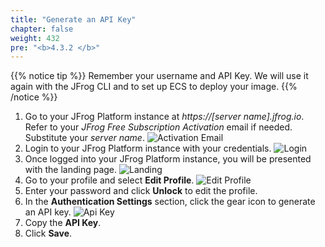 ```yaml
---
title: "Generate an API Key"
chapter: false
weight: 432
pre: "<b>4.3.2 </b>"
---
```


{{% notice tip %}}
Remember your username and API Key. We will use it again with the JFrog CLI and to set up ECS to deploy your image.
{{% /notice %}}

1. Go to your JFrog Platform instance at _https://[server name].jfrog.io_. Refer to your _JFrog Free Subscription Activation_ email if needed. Substitute your _server name_.
![Activation Email](/images/activation-email.png)
2. Login to your JFrog Platform instance with your credentials.
![Login](/images/login.png)
3. Once logged into your JFrog Platform instance, you will be presented with the landing page.
![Landing](/images/landing.png)
4. Go to your profile and select **Edit Profile**.
![Edit Profile](/images/edit-profile.png)
5. Enter your password and click **Unlock** to edit the profile.
6. In the **Authentication Settings** section, click the gear icon to generate an API key.
![Api Key](/images/api-key.png)
7. Copy the **API Key**.
8. Click **Save**.




